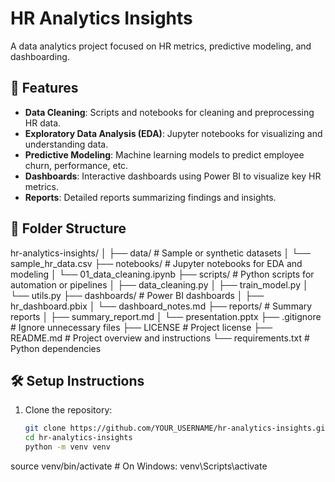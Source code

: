 # HR Analytics Insights

A data analytics project focused on HR metrics, predictive modeling, and dashboarding.

## 🚀 Features

- **Data Cleaning**: Scripts and notebooks for cleaning and preprocessing HR data.
- **Exploratory Data Analysis (EDA)**: Jupyter notebooks for visualizing and understanding data.
- **Predictive Modeling**: Machine learning models to predict employee churn, performance, etc.
- **Dashboards**: Interactive dashboards using Power BI to visualize key HR metrics.
- **Reports**: Detailed reports summarizing findings and insights.

## 📁 Folder Structure
hr-analytics-insights/ │ ├── data/ # Sample or synthetic datasets │ └── sample_hr_data.csv ├── notebooks/ # Jupyter notebooks for EDA and modeling │ └── 01_data_cleaning.ipynb ├── scripts/ # Python scripts for automation or pipelines │ ├── data_cleaning.py │ ├── train_model.py │ └── utils.py ├── dashboards/ # Power BI dashboards │ ├── hr_dashboard.pbix │ └── dashboard_notes.md ├── reports/ # Summary reports │ ├── summary_report.md │ └── presentation.pptx ├── .gitignore # Ignore unnecessary files ├── LICENSE # Project license ├── README.md # Project overview and instructions └── requirements.txt # Python dependencies


## 🛠️ Setup Instructions

1. Clone the repository:
   ```bash
   git clone https://github.com/YOUR_USERNAME/hr-analytics-insights.git
   cd hr-analytics-insights
   python -m venv venv
source venv/bin/activate  # On Windows: venv\\Scripts\\activate
